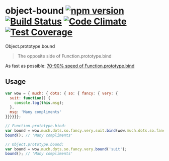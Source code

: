 # object-bound [![npm version](https://img.shields.io/npm/v/object-bound.svg)](https://www.npmjs.com/package/object-bound) [![Build Status](https://img.shields.io/travis/vlazar/object-bound.svg)](https://travis-ci.org/vlazar/object-bound) [![Code Climate](https://img.shields.io/codeclimate/github/vlazar/object-bound.svg)](https://codeclimate.com/github/vlazar/object-bound) [![Test Coverage](https://img.shields.io/codeclimate/coverage/github/vlazar/object-bound.svg)](https://codeclimate.com/github/vlazar/object-bound/coverage)

Object.prototype.bound

> The opposite side of Function.prototype.bind

As fast as possible: [70-90% speed of Function.prototype.bind](https://jsperf.com/object-bound)

## Usage

```javascript
var wow = { much: { dots: { so: { fancy: { very: {
  suit: function() {
    console.log(this.msg);
  },
  msg: 'Many compliments'
}}}}}};

// Function.prototype.bind:
var bound = wow.much.dots.so.fancy.very.suit.bind(wow.much.dots.so.fancy.very);
bound(); // 'Many compliments'

// Object.prototype.bound:
var bound = wow.much.dots.so.fancy.very.bound('suit');
bound(); // 'Many compliments'
```
